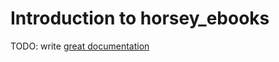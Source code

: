 # Introduction to horsey_ebooks

TODO: write [great documentation](http://jacobian.org/writing/great-documentation/what-to-write/)
